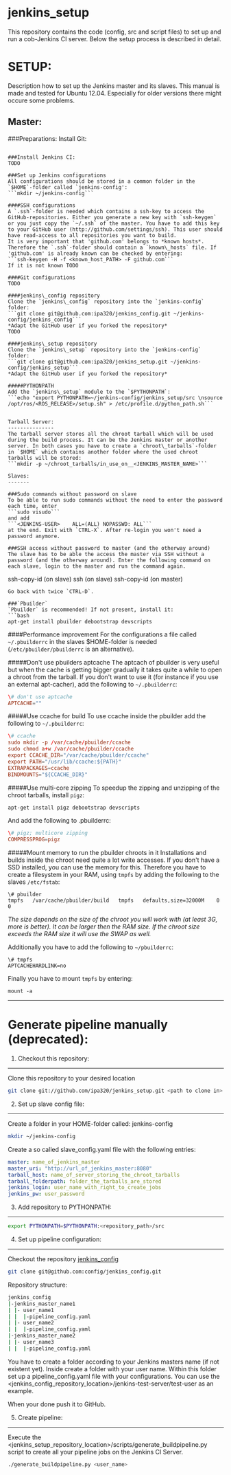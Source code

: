 jenkins\_setup
=============

This repository contains the code (config, src and script files) to set up and run a cob-Jenkins CI server. Below the setup process is described in detail.


SETUP:
======
Description how to set up the Jenkins master and its slaves. This manual is made and tested for Ubuntu 12.04. Especially for older versions there might occure some problems.

Master:
-------

###Preparations:
Install Git:
```apt-get install git"

###Install Jenkins CI:
TODO

###Set up Jenkins configurations
All configurations should be stored in a common folder in the
`$HOME`-folder called `jenkins-config':
```mkdir ~/jenkins-config```

####SSH configurations
A `.ssh`-folder is needed which contains a ssh-key to access the GitHub-repositories. Either you generate a new key with `ssh-keygen` or you just copy the `~/.ssh` of the master. You have to add this key to your GitHub user (http://github.com/settings/ssh). This user should have read-access to all repositories you want to build.
It is very important that 'github.com' belongs to *known hosts*. Therefore the `.ssh`-folder should contain a `known\_hosts` file. If 'github.com' is already known can be checked by entering:
```ssh-keygen -H -f <known_host_PATH> -F github.com```
If it is not known TODO

####Git configurations
TODO

####jenkins\_config repository
Clone the `jenkins\_config` repository into the `jenkins-config` folder:
```git clone git@github.com:ipa320/jenkins_config.git ~/jenkins-config/jenkins_config```
*Adapt the GitHub user if you forked the repository*
TODO

####jenkins\_setup repository
Clone the `jenkins\_setup` repository into the `jenkins-config` folder:
```git clone git@github.com:ipa320/jenkins_setup.git ~/jenkins-config/jenkins_setup```
*Adapt the GitHub user if you forked the repository*

#####PYTHONPATH
Add the `jenkins\_setup` module to the `$PYTHONPATH`:
```echo "export PYTHONPATH=~/jenkins-config/jenkins_setup/src \nsource /opt/ros/<ROS_RELEASE>/setup.sh" > /etc/profile.d/python_path.sh```


Tarball Server:
---------------
The tarball server stores all the chroot tarball which will be used during the build process. It can be the Jenkins master or another server. In both cases you have to create a `chroot\_tarballs`-folder in `$HOME` which contains another folder where the used chroot tarballs will be stored:
```mkdir -p ~/chroot_tarballs/in_use_on__<JENKINS_MASTER_NAME>```

Slaves:
-------

###Sudo commands without password on slave
To be able to run sudo commands without the need to enter the password each time, enter
```sudo visudo```
and add
```<JENKINS-USER>    ALL=(ALL) NOPASSWD: ALL```
at the end. Exit with `CTRL-X`. After re-login you won't need a password anymore.

###SSH access without password to master (and the otherway around)
The slave has to be able the access the master via SSH without a password (and the otherway around). Enter the following command on each slave, login to the master and run the command again.
```
ssh-copy-id <master> (on slave)
ssh <master> (on slave)
ssh-copy-id <slave> (on master)
```
Go back with twice `CTRL-D`.

###`Pbuilder`
`Pbuilder` is recommended! If not present, install it:
```bash
apt-get install pbuilder debootstrap devscripts
```

####Performance improvement
For the configurations a file called `~/.pbuilderrc` in the slaves $HOME-folder is
needed (`/etc/pbuilder/pbuilderrc` is an alternative).

#####Don't use pbuilders aptcache
The aptcach of pbuilder is very useful but when the cache is getting
bigger gradually it takes quite a while to open a chroot from the
tarball. If you don't want to use it (for instance if you use an
external apt-cacher), add the following to
`~/.pbuilderrc`:
```conf
\# don't use aptcache
APTCACHE=""
```

#####Use ccache for build
To use ccache inside the pbuilder add the following to `~/.pbuilderrc`:
```conf
\# ccache
sudo mkdir -p /var/cache/pbuilder/ccache
sudo chmod a+w /var/cache/pbuilder/ccache
export CCACHE_DIR="/var/cache/pbuilder/ccache"
export PATH="/usr/lib/ccache:${PATH}"
EXTRAPACKAGES=ccache
BINDMOUNTS="${CCACHE_DIR}"
```


#####Use multi-core zipping
To speedup the zipping and unzipping of the chroot tarballs, install `pigz`:
```bash
apt-get install pigz debootstrap devscripts
```

And add the following to .pbuilderrc:
```conf
\# pigz; multicore zipping
COMPRESSPROG=pigz
```

#####Mount memory to run the pbuilder chroots in it
Installations and builds inside the chroot need quite a lot write accesses. If you don't have a SSD installed, you can use the memory for this. Therefore you have to create a filesystem in your RAM, using `tmpfs` by adding the following to the slaves `/etc/fstab`:
```fstab
\# pbuilder
tmpfs   /var/cache/pbuilder/build   tmpfs   defaults,size=32000M    0   0
```
*The size depends on the size of the chroot you will work with (at least 3G, more is better). It can be larger then the RAM size. If the chroot size exceeds the RAM size it will use the SWAP as well.*

Additionally you have to add the following to `~/pbuilderrc`:
```
\# tmpfs
APTCACHEHARDLINK=no
```

Finally you have to mount `tmpfs` by entering:
```
mount -a
```

___


Generate pipeline manually (deprecated):
===============================

1. Checkout this repository:
----------------------------

Clone this repository to your desired location
```bash
git clone git://github.com/ipa320/jenkins_setup.git <path to clone in>
```


2. Set up slave config file:
----------------------------

Create a folder in your HOME-folder called: jenkins-config
```bash
mkdir ~/jenkins-config
```

Create a so called slave_config.yaml file with the following entries:
```yaml
master: name_of_jenkins_master
master_uri: "http://url_of_jenkins_master:8080"
tarball_host: name_of_server_storing_the_chroot_tarballs
tarball_folderpath: folder_the_tarballs_are_stored
jenkins_login: user_name_with_right_to_create_jobs
jenkins_pw: user_password
```

3. Add repository to PYTHONPATH:
--------------------------------

```bash
export PYTHONPATH=$PYTHONPATH:<repository_path>/src
```

4. Set up pipeline configuration:
---------------------------------

Checkout the repository [jenkins_config](https://github.com/ipa320/jenkins_config "ipa320/jenkins_config")
```bash
git clone git@github.com:config/jenkins_config.git
```

Repository structure:
```bash
jenkins_config
|-jenkins_master_name1
| |- user_name1
| |  |-pipeline_config.yaml
| |- user_name2
| |  |-pipeline_config.yaml
|-jenkins_master_name2
| |- user_name3
| |  |-pipeline_config.yaml
```

You have to create a folder according to your Jenkins masters name (if
not existent yet). Inside create a folder with your user name. Within this
folder set up a pipeline_config.yaml file with your configurations. You
can use the \<jenkins_config_repository_location\>/jenkins-test-server/test-user
as an example.

When your done push it to GitHub.

5. Create pipeline:
-------------------

Execute the
\<jenkins_setup_repository_location\>/scripts/generate_buildpipeline.py
script to create all your pipeline jobs on the Jenkins CI Server.

```bash
./generate_buildpipeline.py <user_name>
```
